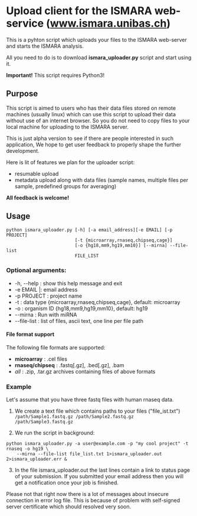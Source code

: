 # Upload client for the ISMARA web-service (www.ismara.unibas.ch)

This is a pyhton script which uploads your files to the ISMARA
web-server and starts the ISMARA analysis.

All you need to do is to download **ismara_uploader.py** script and start using it.

**Important!** This script requires Python3!

## Purpose

This script is aimed to users who has their data files stored on remote machines (usually linux) which can use this script to upload their data without use of an internet browser. So you do not need to copy files to your local machine for uploading to the ISMARA server.

This is just alpha version to see if there are people interested in such application, We hope to get user feedback to properly shape the further development.

Here is lit of features we plan for the uploader script:
* resumable upload
* metadata upload along with data files (sample names, multiple files per sample, predefined groups for averaging)

**All feedback is welcome!**

## Usage

```shell
python ismara_uploader.py [-h] [-a email_address][-e EMAIL] [-p PROJECT]
                          [-t {microarray,rnaseq,chipseq,cage}]
                          [-o {hg18,mm9,hg19,mm10}] [--mirna] --file-list
                          FILE_LIST
```

### Optional arguments:

* -h, --help :  show this help message and exit
* -e EMAIL |: email address
* -p PROJECT : project name
* -t : data type {microarray,rnaseq,chipseq,cage}, default: microarray
* -o : organism ID {hg18,mm9,hg19,mm10}, default: hg19
* --mirna : Run with miRNA
* --file-list : list of files, ascii text, one line per file path

#### File format support
The following file formats are supported:
* **microarray** : .cel files
* **rnaseq/chipseq** : .fastq[.gz], .bed[.gz], .bam
* *all* : .zip, .tar.gz archives containing files of above formats
 

### Example

Let's assume that you have three fastq files with human rnaseq data.
1. We create a text file which contains paths to your files ("file_ist.txt")
`
/path/Sample1.fastq.gz
/path/Sample2.fastq.gz
/path/Sample3.fastq.gz
`

2. We run the script in background:
```shell
python ismara_uploader.py -a user@example.com -p "my cool project" -t rnaseq -o hg19 \
    --mirna --file-list file_list.txt 1>ismara_uploader.out 2>ismara_uploader.err &
```

3. In the file ismara_uploader.out the last lines contain a link to status page of your submission. If you submitted your email address then you will get a notification once your job is finished.

Please not that right now there is a lot of messages about insecure connection in error log file. This is because of problem with self-signed server certificate which should resolved very soon.
